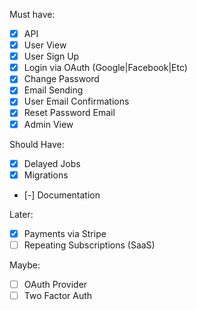 Must have:

- [x] API
- [x] User View
- [x] User Sign Up
- [x] Login via OAuth (Google|Facebook|Etc)
- [x] Change Password
- [x] Email Sending
- [x] User Email Confirmations
- [x] Reset Password Email
- [x] Admin View

Should Have:

- [x] Delayed Jobs
- [x] Migrations
- [-] Documentation

Later:

- [x] Payments via Stripe
- [ ] Repeating Subscriptions (SaaS)

Maybe:

- [ ] OAuth Provider
- [ ] Two Factor Auth
